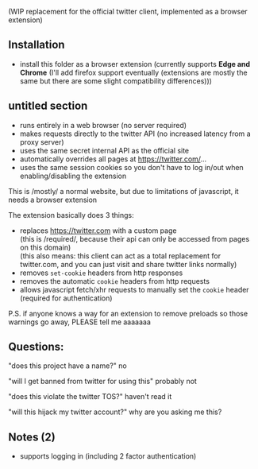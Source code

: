 (WIP replacement for the official twitter client, implemented as a browser extension)

## Installation

- install this folder as a browser extension (currently supports **Edge and Chrome** (I'll add firefox support eventually (extensions are mostly the same but there are some slight compatibility differences)))

## untitled section

- runs entirely in a web browser (no server required)
- makes requests directly to the twitter API (no increased latency from a proxy server)
- uses the same secret internal API as the official site
- automatically overrides all pages at https://twitter.com/...
- uses the same session cookies so you don't have to log in/out when enabling/disabling the extension

This is /mostly/ a normal website, but due to limitations of javascript, it needs a browser extension

The extension basically does 3 things:

- replaces https://twitter.com with a custom page  
  (this is /required/, because their api can only be accessed from pages on this domain)  
  (this also means: this client can act as a total replacement for twitter.com, and you can just visit and share twitter links normally)
- removes `set-cookie` headers from http responses
- removes the automatic `cookie` headers from http requests
- allows javascript fetch/xhr requests to manually set the `cookie` header (required for authentication)


P.S. if anyone knows a way for an extension to remove <link> preloads so those warnings go away, PLEASE tell me   aaaaaaa  


## Questions:

"does this project have a name?"
 no

"will I get banned from twitter for using this"
 probably not

"does this violate the twitter TOS?"
 haven't read it

"will this hijack my twitter account?"
 why are you asking me this?


## Notes (2)

- supports logging in (including 2 factor authentication)